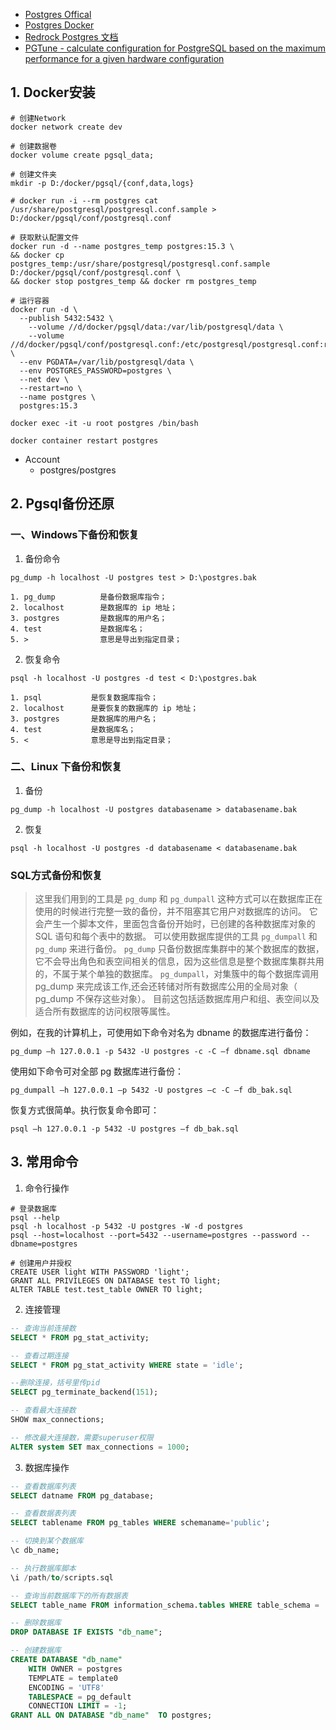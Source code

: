 - [Postgres Offical](https://www.postgresql.org/)
- [Postgres Docker](https://hub.docker.com/_/postgres)
- [Redrock Postgres 文档](https://doc.rockdata.net/zh-cn/psycopg/)
- [PGTune - calculate configuration for PostgreSQL based on the maximum performance for a given hardware configuration](https://pgtune.leopard.in.ua/)

## 1. Docker安装
```shell
# 创建Network
docker network create dev

# 创建数据卷
docker volume create pgsql_data;

# 创建文件夹
mkdir -p D:/docker/pgsql/{conf,data,logs}

# docker run -i --rm postgres cat /usr/share/postgresql/postgresql.conf.sample >  D:/docker/pgsql/conf/postgresql.conf

# 获取默认配置文件
docker run -d --name postgres_temp postgres:15.3 \
&& docker cp postgres_temp:/usr/share/postgresql/postgresql.conf.sample D:/docker/pgsql/conf/postgresql.conf \
&& docker stop postgres_temp && docker rm postgres_temp

# 运行容器
docker run -d \
  --publish 5432:5432 \
	--volume //d/docker/pgsql/data:/var/lib/postgresql/data \
	--volume //d/docker/pgsql/conf/postgresql.conf:/etc/postgresql/postgresql.conf:ro \
  --env PGDATA=/var/lib/postgresql/data \
  --env POSTGRES_PASSWORD=postgres \
  --net dev \
  --restart=no \
  --name postgres \
  postgres:15.3

docker exec -it -u root postgres /bin/bash

docker container restart postgres
```

- Account
  - postgres/postgres

## 2. Pgsql备份还原
### 一、Windows下备份和恢复

1. 备份命令
```shell
pg_dump -h localhost -U postgres test > D:\postgres.bak

1. pg_dump          是备份数据库指令；
2. localhost        是数据库的 ip 地址；
3. postgres         是数据库的用户名；
4. test             是数据库名；
5. >                意思是导出到指定目录；
```

2. 恢复命令
```shell
psql -h localhost -U postgres -d test < D:\postgres.bak

1. psql           是恢复数据库指令；
2. localhost      是要恢复的数据库的 ip 地址；
3. postgres       是数据库的用户名；
4. test           是数据库名；
5. <              意思是导出到指定目录；
```

### 二、Linux 下备份和恢复

1. 备份
```shell
pg_dump -h localhost -U postgres databasename > databasename.bak
```

2. 恢复
```shell
psql -h localhost -U postgres -d databasename < databasename.bak
```

### SQL方式备份和恢复

> 这里我们用到的工具是 `pg_dump` 和 `pg_dumpall`
> 这种方式可以在数据库正在使用的时候进行完整一致的备份，并不阻塞其它用户对数据库的访问。
> 它会产生一个脚本文件，里面包含备份开始时，已创建的各种数据库对象的 SQL 语句和每个表中的数据。
> 可以使用数据库提供的工具 `pg_dumpall` 和 `pg_dump` 来进行备份。
> `pg_dump` 只备份数据库集群中的某个数据库的数据，它不会导出角色和表空间相关的信息，因为这些信息是整个数据库集群共用的，不属于某个单独的数据库。
> `pg_dumpall`，对集簇中的每个数据库调用 pg_dump 来完成该工作,还会还转储对所有数据库公用的全局对象（ pg_dump 不保存这些对象）。
> 目前这包括适数据库用户和组、表空间以及适合所有数据库的访问权限等属性。

例如，在我的计算机上，可使用如下命令对名为 dbname 的数据库进行备份：
```shell
pg_dump –h 127.0.0.1 -p 5432 -U postgres -c -C –f dbname.sql dbname
```

使用如下命令可对全部 pg 数据库进行备份：
```shell
pg_dumpall –h 127.0.0.1 –p 5432 -U postgres –c -C –f db_bak.sql
```

恢复方式很简单。执行恢复命令即可：
```shell
psql –h 127.0.0.1 -p 5432 -U postgres –f db_bak.sql
```

## 3. 常用命令
1. 命令行操作

```shell
# 登录数据库
psql --help
psql -h localhost -p 5432 -U postgres -W -d postgres 
psql --host=localhost --port=5432 --username=postgres --password --dbname=postgres 

# 创建用户并授权
CREATE USER light WITH PASSWORD 'light';
GRANT ALL PRIVILEGES ON DATABASE test TO light;
ALTER TABLE test.test_table OWNER TO light;
```

2. 连接管理

```sql
-- 查询当前连接数
SELECT * FROM pg_stat_activity;

-- 查看过期连接
SELECT * FROM pg_stat_activity WHERE state = 'idle';

--删除连接，括号里传pid
SELECT pg_terminate_backend(151);

-- 查看最大连接数
SHOW max_connections;

-- 修改最大连接数，需要superuser权限
ALTER system SET max_connections = 1000;
```

3. 数据库操作

```sql
-- 查看数据库列表
SELECT datname FROM pg_database;

-- 查看数据表列表
SELECT tablename FROM pg_tables WHERE schemaname='public';

-- 切换到某个数据库
\c db_name;

-- 执行数据库脚本
\i /path/to/scripts.sql

-- 查询当前数据库下的所有数据表
SELECT table_name FROM information_schema.tables WHERE table_schema = 'public' AND table_type = 'BASE TABLE';

-- 删除数据库
DROP DATABASE IF EXISTS "db_name";

-- 创建数据库
CREATE DATABASE "db_name"
    WITH OWNER = postgres
    TEMPLATE = template0
    ENCODING = 'UTF8'
    TABLESPACE = pg_default
    CONNECTION LIMIT = -1;
GRANT ALL ON DATABASE "db_name"  TO postgres;
```
